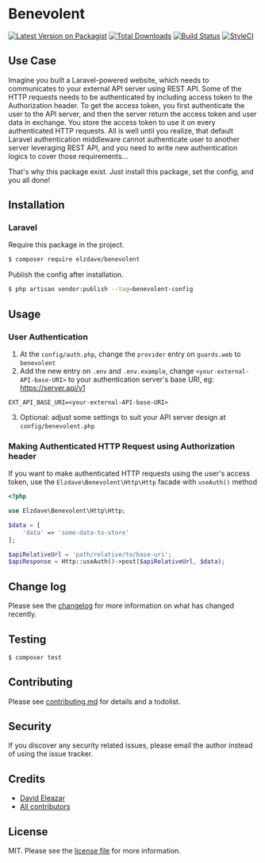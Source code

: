# Benevolent

[![Latest Version on Packagist][ico-version]][link-packagist]
[![Total Downloads][ico-downloads]][link-downloads]
[![Build Status][ico-travis]][link-travis]
[![StyleCI][ico-styleci]][link-styleci]

## Use Case

Imagine you built a Laravel-powered website, which needs to communicates to your external API server using REST API. Some of the HTTP requests needs to be authenticated by including access token to the Authorization header. To get the access token, you first authenticate the user to the API server, and then the server return the access token and user data in exchange. You store the access token to use it on every authenticated HTTP requests. All is well until you realize, that default Laravel authentication middleware cannot authenticate user to another server leveraging REST API, and you need to write new authentication logics to cover those requirements...

That's why this package exist. Just install this package, set the config, and you all done!

## Installation

### Laravel

Require this package in the project.

```bash
$ composer require elzdave/benevolent
```

Publish the config after installation.

```bash
$ php artisan vendor:publish --tag=benevolent-config
```

## Usage

### User Authentication

1. At the `config/auth.php`, change the `provider` entry on `guards.web` to `benevolent`
2. Add the new entry on `.env` and `.env.example`, change `<your-external-API-base-URI>` to your authentication server's base URI, eg: https://server.api/v1

```env
EXT_API_BASE_URI=<your-external-API-base-URI>
```

3. Optional: adjust some settings to suit your API server design at `config/benevolent.php`

### Making Authenticated HTTP Request using Authorization header

If you want to make authenticated HTTP requests using the user's access token, use the `Elzdave\Benevolent\Http\Http` facade with `useAuth()` method

```php
<?php

use Elzdave\Benevolent\Http\Http;

$data = [
    'data' => 'some-data-to-store'
];

$apiRelativeUrl = 'path/relative/to/base-uri';
$apiResponse = Http::useAuth()->post($apiRelativeUrl, $data);
```

## Change log

Please see the [changelog](changelog.md) for more information on what has changed recently.

## Testing

```bash
$ composer test
```

## Contributing

Please see [contributing.md](contributing.md) for details and a todolist.

## Security

If you discover any security related issues, please email the author instead of using the issue tracker.

## Credits

- [David Eleazar](link-author)
- [All contributors](link-contributors)

## License

MIT. Please see the [license file](license.md) for more information.

[ico-version]: https://img.shields.io/packagist/v/elzdave/benevolent.svg?style=flat-square
[ico-downloads]: https://img.shields.io/packagist/dt/elzdave/benevolent.svg?style=flat-square
[ico-travis]: https://img.shields.io/travis/elzdave/benevolent/master.svg?style=flat-square
[ico-styleci]: https://styleci.io/repos/12345678/shield
[link-packagist]: https://packagist.org/packages/elzdave/benevolent
[link-downloads]: https://packagist.org/packages/elzdave/benevolent
[link-travis]: https://travis-ci.org/elzdave/benevolent
[link-styleci]: https://styleci.io/repos/12345678
[link-author]: https://github.com/elzdave
[link-contributors]: ../../contributors
